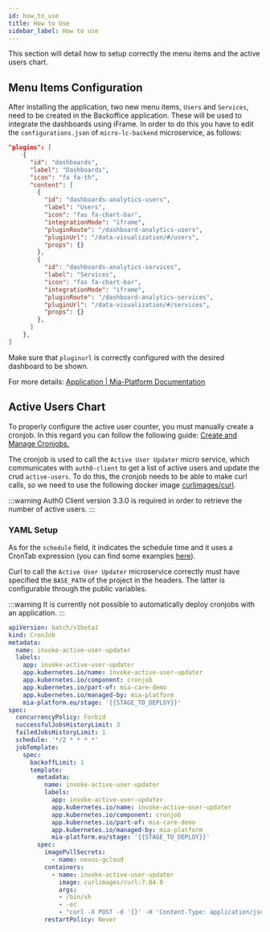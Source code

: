 ```yaml
---
id: how_to_use
title: How to Use
sidebar_label: How to use
---
```


<!--
WARNING: this file was automatically generated by Mia-Platform Doc Aggregator.
DO NOT MODIFY IT BY HAND.
Instead, modify the source file and run the aggregator to regenerate this file.
-->

This section will detail how to setup correctly the menu items and the active users chart.

## Menu Items Configuration

After installing the application, two new menu items, `Users` and `Services`, need to be created in the Backoffice application. These will be used to integrate the dashboards using iFrame. 
In order to do this you have to edit the `configurations.json`  of `micro-lc-backend` microservice, as follows:


```json
"plugins": [
    {
      "id": "dashboards",
      "label": "Dashboards",
      "icon": "fa fa-th",
      "content": [
        {
          "id": "dashboards-analytics-users",
          "label": "Users",
          "icon": "fas fa-chart-bar",
          "integrationMode": "iframe",
          "pluginRoute": "/dashboard-analytics-users",
          "pluginUrl": "/data-visualization/#/users",
          "props": {}
        },
        {
          "id": "dashboards-analytics-services",
          "label": "Services",
          "icon": "fas fa-chart-bar",
          "integrationMode": "iframe",
          "pluginRoute": "/dashboard-analytics-services",
          "pluginUrl": "/data-visualization/#/services",
          "props": {}
        },
      ]
    },
]
```

Make sure that `pluginurl` is correctly configured with the desired dashboard to be shown.

For more details: [Application | Mia-Platform Documentation](../../runtime_suite_applications/backoffice/overview)

## Active Users Chart

To properly configure the active user counter, you must manually create a cronjob.
In this regard you can follow the following guide: [Create and Manage Cronjobs.](../../development_suite/api-console/api-design/jobs-cronjob)

The cronjob is used to call the `Active User Updater` micro service, which communicates with `auth0-client` to get a list of active users and update the crud `active-users`.
To do this, the cronjob needs to be able to make curl calls, so we need to use the following docker image [curlimages/curl](https://hub.docker.com/r/curlimages/curl).

:::warning
Auth0 Client version 3.3.0 is required in order to retrieve the number of active users.
:::

### YAML Setup

As for the `schedule` field, it indicates the schedule time and it uses a CronTab expression (you can find some examples [here](https://crontab.guru/examples.html)).

Curl to call the `Active User Updater` microservice correctly must have specified the `BASE_PATH` of the project in the headers. The latter is configurable through the public variables.


:::warning
It is currently not possible to automatically deploy cronjobs with an application.
:::


```yaml
apiVersion: batch/v1beta1
kind: CronJob
metadata:
  name: invoke-active-user-updater
  labels:
    app: invoke-active-user-updater
    app.kubernetes.io/name: invoke-active-user-updater
    app.kubernetes.io/component: cronjob
    app.kubernetes.io/part-of: mia-care-demo
    app.kubernetes.io/managed-by: mia-platform
    mia-platform.eu/stage: '{{STAGE_TO_DEPLOY}}'
spec:
  concurrencyPolicy: Forbid
  successfulJobsHistoryLimit: 3
  failedJobsHistoryLimit: 1
  schedule: '*/2 * * * *'
  jobTemplate:
    spec:
      backoffLimit: 1
      template:
        metadata:
          name: invoke-active-user-updater
          labels:
            app: invoke-active-user-updater
            app.kubernetes.io/name: invoke-active-user-updater
            app.kubernetes.io/component: cronjob
            app.kubernetes.io/part-of: mia-care-demo
            app.kubernetes.io/managed-by: mia-platform
            mia-platform.eu/stage: '{{STAGE_TO_DEPLOY}}'
        spec:
          imagePullSecrets:
            - name: nexus-gcloud
          containers:
            - name: invoke-active-user-updater
              image: curlimages/curl:7.84.0
              args:
              - /bin/sh
              - -ec
              - "curl -X POST -d '{}' -H 'Content-Type: application/json' -H 'x-forwarded-host: {{BASE_PATH}}' \"http://active-user-updater/update-active-users\""
          restartPolicy: Never
```
